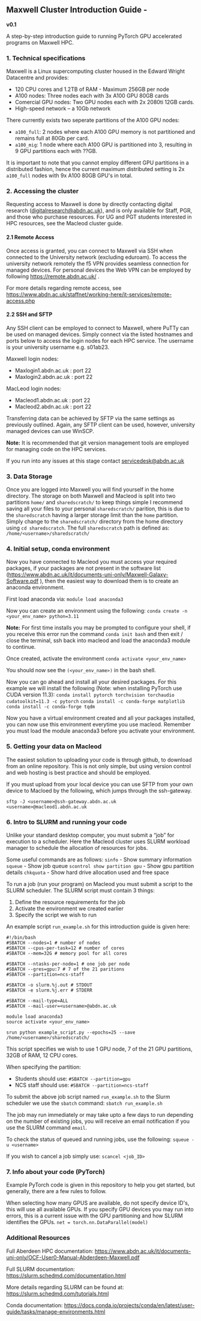 ## Maxwell Cluster Introduction Guide -
**v0.1**


A step-by-step introduction guide to running PyTorch GPU accelerated programs on Maxwell HPC.

### 1. Technical specifications

Maxwell is a Linux supercomputing cluster housed in the Edward Wright Datacentre and provides:
- 120 CPU cores and 1.2TB of RAM - Maximum 256GB per node
- A100 nodes: Three nodes each with 3x A100 GPU 80GB cards
- Comercial GPU nodes: Two GPU nodes each with 2x 2080ti 12GB cards.
- High-speed network – a 10Gb network

There currently exists two seperate partitions of the A100 GPU nodes:
- `a100_full`: 2 nodes where each A100 GPU memory is not partitioned and remains full at 80Gb per card.
- `a100_mig`: 1 node where each A100 GPU is partitioned into 3, resulting in 9 GPU partitions each with ??GB.

It is important to note that you cannot employ different GPU partitions in a distributed fashion, hence the current maximum distributed setting is 2x `a100_full` nodes with 9x A100 80GB GPU's in total.

### 2. Accessing the cluster

Requesting access to Maxwell is done by directly contacting digital research (digitalresearch@abdn.ac.uk), and is only available for Staff, PGR, and those who purchase resources. For UG and PGT students interested in HPC resources, see the Macleod cluster guide.

#### 2.1 Remote Access

Once access is granted, you can connect to Maxwell via SSH when connected to the University network (excluding eduroam). To access the university network remotely the f5 VPN provides seamless connection for managed devices. For personal devices the Web VPN can be employed by following https://remote.abdn.ac.uk/ .

For more details regarding remote access, see https://www.abdn.ac.uk/staffnet/working-here/it-services/remote-access.php 


#### 2.2 SSH and SFTP

Any SSH client can be employed to connect to Maxwell, where PuTTy can be used on managed devices. Simply connect via the listed hostnames and ports below to access the login nodes for each HPC service. The username is your university username e.g. s01ab23.

Maxwell login nodes:
- Maxlogin1.abdn.ac.uk : port 22
- Maxlogin2.abdn.ac.uk : port 22

MacLeod login nodes:
- Macleod1.abdn.ac.uk : port 22
- Macleod2.abdn.ac.uk : port 22

Transferring data can be achieved by SFTP via the same settings as previously outlined. Again, any SFTP client can be used, however, university managed devices can use WinSCP.

**Note:** It is recommended that git version management tools are employed for managing code on the HPC services.

If you run into any issues at this stage contact servicedesk@abdn.ac.uk  

### 3. Data Storage

Once you are logged into Maxwell you will find yourself in the home directory. The storage on both Maxwell and Macleod is split into two partitions `home/` and `sharedscratch/` to keep things simple I recommend saving all your files to your personal `sharedscratch/` parition, this is due to the `sharedscratch` having a larger storage limit than the `home` partition. Simply change to the `sharedscratch/` directory from the home directory using `cd sharedscratch`. The full `sharedscratch` path is defined as: `/home/<username>/sharedscratch/`

### 4. Initial setup, conda environment

Now you have connected to Macleod you must access your required packages, if your packages are not present in the software list (https://www.abdn.ac.uk/it/documents-uni-only/Maxwell-Galaxy-Software.pdf ), then the easiest way to download them is to create an anaconda environment. 

First load anaconda via:
`module load anaconda3`

Now you can create an environment using the following:
`conda create -n <your_env_name> python=3.11`

**Note:** For first time installs you may be prompted to configure your shell, if you receive this error run the command `conda init bash` and then exit / close the terminal, ssh back into macleod and load the anaconda3 module to continue.

Once created, activate the environment
`conda activate <your_env_name>` 

You should now see the `(<your_env_name>)` in the bash shell.

Now you can go ahead and install all your desired packages.
For this example we will install the following (Note: when installing PyTorch use CUDA version 11.3):
`conda install pytorch torchvision torchaudio cudatoolkit=11.3 -c pytorch`
`conda install -c conda-forge matplotlib`
`conda install -c conda-forge tqdm`

Now you have a virtual environment created and all your packages installed, you can now use this environment everytime you use macleod. Remember you must load the module anaconda3 before you activate your environment.

### 5. Getting your data on Macleod

The easiest solution to uploading your code is through github, to download from an online repository. This is not only simple, but using version control and web hosting is best practice and should be employed.

If you must upload from your local device you can use SFTP from your own device to Macloed by the following, which jumps through the ssh-gateway.

`sftp -J <username>@ssh-gateway.abdn.ac.uk <username>@macleod1.abdn.ac.uk`

### 6. Intro to SLURM and running your code

Unlike your standard desktop computer, you must submit a “job” for execution to a scheduler. Here the Macleod cluster uses SLURM workload manager to schedule the allocation of resources for jobs.

Some useful commands are as follows:
`sinfo` - Show summary information 
`squeue` - Show job queue
`scontrol show partition gpu` - Show gpu partition details
`chkquota` - Show hard drive allocation used and free space

To run a job (run your program) on Macleod you must submit a script to the SLURM scheduler. The SLURM script must contain 3 things:
1. Define the resource requirements for the job
2. Activate the environment we created earlier
3. Specify the script we wish to run

An example script `run_example.sh` for this introduction guide is given here:

```
#!/bin/bash
#SBATCH --nodes=1 # number of nodes
#SBATCH --cpus-per-task=12 # number of cores
#SBATCH --mem=32G # memory pool for all cores

#SBATCH --ntasks-per-node=1 # one job per node
#SBATCH --gres=gpu:7 # 7 of the 21 paritions
#SBATCH --partition=ncs-staff 

#SBATCH -o slurm.%j.out # STDOUT
#SBATCH -e slurm.%j.err # STDERR

#SBATCH --mail-type=ALL 
#SBATCH --mail-user=<username>@abdn.ac.uk 

module load anaconda3
source activate <your_env_name>

srun python example_script.py --epochs=25 --save /home/<username>/sharedscratch/
```

This script specifies we wish to use 1 GPU node, 7 of the 21 GPU partitions, 32GB of RAM, 12 CPU cores.

When specifying the partition:
- Students should use: `#SBATCH --partition=gpu`
- NCS staff should use: `#SBATCH --partition=ncs-staff`

To submit the above job script named `run_example.sh` to the Slurm scheduler we use the `sbatch` command:
`sbatch run_example.sh`

The job may run immediately or may take upto a few days to run depending on the number of existing jobs, you will receive an email notification if you use the SLURM command `email`.

To check the status of queued and running jobs, use the following:
`squeue -u <username>` 

If you wish to cancel a job simply use:
`scancel <job_ID>`

### 7. Info about your code (PyTorch)

Example PyTorch code is given in this repository to help you get started, but generally, there are a few rules to follow.

When selecting how many GPUS are available, do not specify device ID's, this will use all available GPUs. If you specify GPU devices you may run into errors, this is a current issue with the GPU partitioning and how SLURM identifies the GPUs.
`net = torch.nn.DataParallel(model)`


### Additional Resources 

Full Aberdeen HPC documentation: 
https://www.abdn.ac.uk/it/documents-uni-only/OCF-User0-Manual-Abderdeen-Maxwell.pdf

Full SLURM documentation:
https://slurm.schedmd.com/documentation.html 

More details regarding SLURM can be found at: 
https://slurm.schedmd.com/tutorials.html 

Conda documentation:
https://docs.conda.io/projects/conda/en/latest/user-guide/tasks/manage-environments.html 